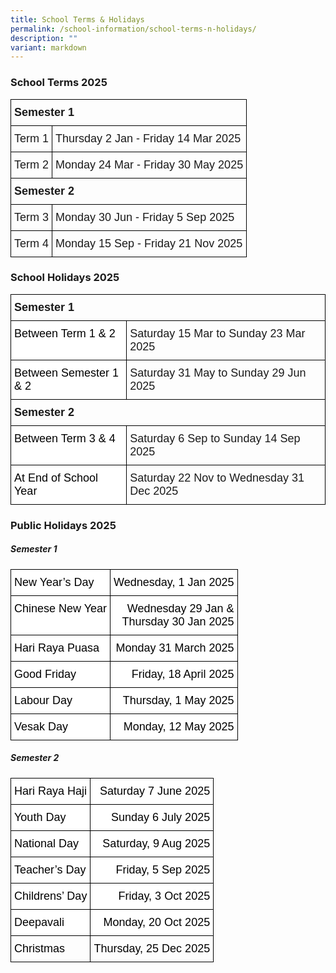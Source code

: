```yaml
---
title: School Terms & Holidays
permalink: /school-information/school-terms-n-holidays/
description: ""
variant: markdown
---
```

### School Terms 2025

<style type="text/css">
.tg  {border-collapse:collapse;border-spacing:0;}
.tg td{border-color:black;border-style:solid;border-width:1px;font-family:Arial, sans-serif;font-size:14px;
  overflow:hidden;padding:10px 5px;word-break:normal;}
.tg th{border-color:black;border-style:solid;border-width:1px;font-family:Arial, sans-serif;font-size:14px;
  font-weight:normal;overflow:hidden;padding:10px 5px;word-break:normal;}
.tg .tg-1wig{font-weight:bold;text-align:left;vertical-align:top}
.tg .tg-0lax{text-align:left;vertical-align:top}
</style>
<table class="tg">
<thead>
  <tr>
    <th class="tg-1wig" colspan="2"><font size="4">Semester 1</font></th>
  </tr>
</thead>
<tbody>
  <tr>
    <td class="tg-0lax"><font size="4">Term 1</font></td>
    <td class="tg-0lax"><font size="4">Thursday 2 Jan&nbsp;- Friday 14 Mar 2025</font></td>
  </tr>
  <tr>
    <td class="tg-0lax"><font size="4">Term 2</font></td>
    <td class="tg-0lax"><font size="4">Monday 24 Mar - Friday 30 May 2025</font></td>
  </tr>
  <tr>
    <td class="tg-1wig" colspan="2"><font size="4">Semester 2</font></td>
  </tr>
  <tr>
    <td class="tg-0lax"><font size="4">Term 3</font></td>
    <td class="tg-0lax"><font size="4">Monday 30 Jun - Friday 5 Sep 2025</font></td>
  </tr>
  <tr>
    <td class="tg-0lax"><font size="4">Term 4</font></td>
    <td class="tg-0lax"><font size="4">Monday 15 Sep - Friday 21 Nov 2025</font></td>
  </tr>
</tbody>
</table>

### School Holidays 2025

<style type="text/css">
.tg  {border-collapse:collapse;border-spacing:0;}
.tg td{border-color:black;border-style:solid;border-width:1px;font-family:Arial, sans-serif;font-size:14px;
  overflow:hidden;padding:10px 5px;word-break:normal;}
.tg th{border-color:black;border-style:solid;border-width:1px;font-family:Arial, sans-serif;font-size:14px;
  font-weight:normal;overflow:hidden;padding:10px 5px;word-break:normal;}
.tg .tg-1wig{font-weight:bold;text-align:left;vertical-align:top}
.tg .tg-yst8{background-color:#FFF;text-align:left;text-decoration:underline;vertical-align:top}
.tg .tg-ktyi{background-color:#FFF;text-align:left;vertical-align:top}
</style>
<table class="tg">
<thead>
  <tr>
    <th class="tg-1wig" colspan="2"><font size="4">Semester 1</font></th>
  </tr>
</thead>
<tbody>
  <tr>
    <td class="tg-ktyi"><span style="font-weight:400;color:#000"><font size="4">Between Term 1 &amp; 2</font></span></td>
    <td class="tg-0lax"><font size="4">Saturday 15 Mar to Sunday 23 Mar 2025</font></td>
  </tr>
  <tr>
    <td class="tg-ktyi"><span style="font-weight:400;color:#000"><font size="4">Between Semester 1 &amp; 2</font></span></td>
    <td class="tg-0lax"><font size="4">Saturday 31 May to Sunday 29 Jun 2025</font></td>
  </tr>
  <tr>
    <td class="tg-1wig" colspan="2"><font size="4">Semester 2</font></td>
  </tr>
  <tr>
    <td class="tg-ktyi"><span style="font-weight:400;color:#000"><font size="4">Between Term 3 &amp; 4</font></span></td>
    <td class="tg-0lax"><font size="4">Saturday 6 Sep to Sunday 14 Sep 2025</font></td>
  </tr>
  <tr>
    <td class="tg-ktyi"><span style="font-weight:400;color:#000"><font size="4">At End of School Year</font></span></td>
    <td class="tg-0lax"><font size="4">Saturday 22 Nov to Wednesday 31 Dec 2025</font></td>
  </tr>
</tbody>
</table>

### Public Holidays 2025

##### Semester 1
<style type="text/css">
.tg  {border-collapse:collapse;border-spacing:0;}
.tg td{border-color:black;border-style:solid;border-width:1px;font-family:Arial, sans-serif;font-size:14px;
  overflow:hidden;padding:10px 5px;word-break:normal;}
.tg th{border-color:black;border-style:solid;border-width:1px;font-family:Arial, sans-serif;font-size:14px;
  font-weight:normal;overflow:hidden;padding:10px 5px;word-break:normal;}
.tg .tg-eelb{background-color:#FFF;text-align:right;vertical-align:top}
.tg .tg-lqy6{text-align:right;vertical-align:top}
.tg .tg-ktyi{background-color:#FFF;text-align:left;vertical-align:top}
.tg .tg-0lax{text-align:left;vertical-align:top}
</style>
  <table class="tg">
<thead>
  <tr>
    <th class="tg-ktyi"><span style="font-weight:400;color:#000"><font size="4">New Year’s Day</font></span></th>
    <th class="tg-eelb"><span style="font-weight:400;color:#000"><font size="4">Wednesday, 1 Jan 2025</font></span></th>
  </tr>
</thead>
<tbody>
  <tr>
    <td class="tg-ktyi"><span style="font-weight:400;color:#000"><font size="4">Chinese New Year</font></span></td>
    <td class="tg-eelb"><span style="font-weight:400;color:#000"><font size="4">Wednesday 29 Jan &amp; <br>Thursday 30 Jan 2025</font></span></td></tr>
	<tr>
    <td class="tg-ktyi"><span style="font-weight:400;color:#000"><font size="4">Hari Raya Puasa</font></span></td>
    <td class="tg-eelb"><span style="font-weight:400;color:#000"><font size="4">Monday 31 March 2025</font></span></td>
  </tr>
  <tr>
    <td class="tg-ktyi"><span style="font-weight:400;color:#000"><font size="4">Good Friday</font></span></td>
    <td class="tg-eelb"><span style="font-weight:400;color:#000"><font size="4">Friday, 18 April 2025</font></span></td>
  </tr>
  
  <tr>
    <td class="tg-ktyi"><span style="font-weight:400;color:#000"><font size="4">Labour Day</font></span></td>
    <td class="tg-eelb"><span style="font-weight:400;color:#000"><font size="4">Thursday, 1 May 2025</font></span></td>
  </tr>
  <tr>
    <td class="tg-ktyi"><span style="font-weight:400;color:#000"><font size="4">Vesak Day</font></span></td>
    <td class="tg-eelb"><span style="font-weight:400;color:#000"><font size="4">Monday, 12 May 2025</font></span></td>
  </tr>
</tbody>
</table>

##### Semester 2

<style type="text/css">
.tg  {border-collapse:collapse;border-spacing:0;}
.tg td{border-color:black;border-style:solid;border-width:1px;font-family:Arial, sans-serif;font-size:14px;
  overflow:hidden;padding:10px 5px;word-break:normal;}
.tg th{border-color:black;border-style:solid;border-width:1px;font-family:Arial, sans-serif;font-size:14px;
  font-weight:normal;overflow:hidden;padding:10px 5px;word-break:normal;}
.tg .tg-eelb{background-color:#FFF;text-align:right;vertical-align:top}
.tg .tg-lqy6{text-align:right;vertical-align:top}
.tg .tg-ktyi{background-color:#FFF;text-align:left;vertical-align:top}
.tg .tg-0lax{text-align:left;vertical-align:top}
</style>
<table class="tg">
<thead>
	<tr>
    <td class="tg-ktyi"><span style="font-weight:400;color:#000"><font size="4">Hari Raya Haji</font></span></td>
    <td class="tg-eelb"><span style="font-weight:400;color:#000"><font size="4">Saturday 7 June 2025</font></span></td>
  </tr>
	<tr>
    <td class="tg-ktyi"><span style="font-weight:400;color:#000"><font size="4">Youth Day</font></span></td>
    <td class="tg-eelb"><span style="font-weight:400;color:#000"><font size="4">Sunday 6 July 2025</font></span></td>
  </tr>
</thead>
<tbody>
  <tr>
    <td class="tg-ktyi"><span style="font-weight:400;color:#000"><font size="4">National Day</font></span></td>
    <td class="tg-eelb"><span style="font-weight:400;color:#000"><font size="4">Saturday, 9 Aug 2025</font></span></td>
  </tr>
  <tr>
    <td class="tg-ktyi"><span style="font-weight:400;color:#000"><font size="4">Teacher’s Day</font></span></td>
    <td class="tg-eelb"><span style="font-weight:400;color:#000"><font size="4">Friday, 5 Sep 2025</font></span></td>
  </tr>
  <tr>
    <td class="tg-ktyi"><span style="font-weight:400;color:#000"><font size="4">Childrens’ Day</font></span></td>
    <td class="tg-eelb"><span style="font-weight:400;color:#000"><font size="4">Friday, 3 Oct 2025</font></span></td>
  </tr>
  <tr>
    <td class="tg-ktyi"><span style="font-weight:400;color:#000"><font size="4">Deepavali</font></span></td>
    <td class="tg-eelb"><span style="font-weight:400;color:#000"><font size="4">Monday, 20 Oct 2025</font></span></td>
  </tr>
  <tr>
    <td class="tg-0lax"><span style="font-weight:400;color:#000"><font size="4">Christmas</font></span></td>
    <td class="tg-lqy6"><span style="font-weight:400;color:#000"><font size="4">Thursday, 25 Dec 2025</font></span></td>
  </tr>
</tbody>
</table>
